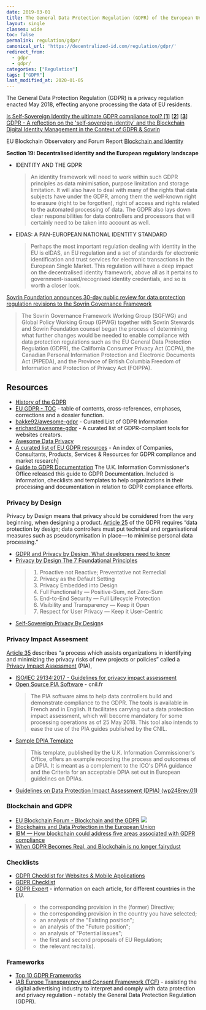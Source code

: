 ```yaml
---
date: 2019-03-01
title: The General Data Protection Regulation (GDPR) of the European Union
layout: single
classes: wide
toc: false
permalink: regulation/gdpr/
canonical_url: 'https://decentralized-id.com/regulation/gdpr/'
redirect_from: 
  - gdpr
  - gdpr/
categories: ["Regulation"]
tags: ["GDPR"]
last_modified_at: 2020-01-05
---
```


The General Data Protection Regulation (GDPR) is a privacy regulation enacted May 2018, effecting anyone processing the data of EU residents.

[Is Self-Sovereign Identity the ultimate GDPR compliance tool? [**1**]](https://medium.com/evernym/is-self-sovereign-identity-ssi-the-ultimate-gdpr-compliance-tool-9d8110752f89) [[**2**](https://medium.com/evernym/is-self-sovereign-identity-ssi-the-ultimate-gdpr-compliance-tool-40db94c1c437)] [[**3**](https://medium.com/evernym/is-self-sovereign-identity-ssi-the-ultimate-gdpr-compliance-tool-7296a3b07769)]
[GDPR - A reflection on the 'self-sovereign identity' and the Blockchain](https://www.linkedin.com/pulse/gdpr-reflection-self-sovereign-identity-blockchain-nicolas-ameye/)
[Digital Identity Management in the Context of GDPR & Sovrin](https://blog.tykn.tech/digital-identity-management-in-the-context-of-gdpr-sovrin-43028247378b)

EU Blockchain Observatory and Forum Report [Blockchain and Identity](https://www.eublockchainforum.eu/sites/default/files/report_identity_v0.9.4.pdf)

**Section 19: Decentralised identity and the European regulatory landscape**
  * IDENTITY AND THE GDPR
    > An identity framework will need to work within such GDPR principles as data minimisation, purpose limitation and storage limitation. It will also have to deal with many of the rights that data subjects have under the GDPR, among them the well-known right to erasure (right to be forgotten), right of access and rights related to the automated processing of data. The GDPR also lays down clear responsibilities for data controllers and processors that will certainly need to be taken into account as well. 
  * EIDAS: A PAN-EUROPEAN NATIONAL IDENTITY STANDARD
    > Perhaps the most important regulation dealing with identity in the EU is eIDAS, an EU regulation and a set of standards for electronic identification and trust services for electronic transactions in the European Single Market. This regulation will have a deep impact on the decentralised identity framework, above all as it pertains to government-issued/recognised identity credentials, and so is worth a closer look.


[Sovrin Foundation announces 30-day public review for data protection regulation revisions to the Sovrin Governance Framework](https://sovrin.org/sovrin-foundation-announces-30-day-public-review-for-data-protection-regulation-revisions-to-the-sovrin-governance-framework/)
  > The Sovrin Governance Framework Working Group (SGFWG) and Global Policy Working Group (GPWG) together with Sovrin Stewards and Sovrin Foundation counsel began the process of determining what further changes would be needed to enable compliance with data protection regulations such as the EU General Data Protection Regulation (GDPR), the California Consumer Privacy Act (CCPA), the Canadian Personal Information Protection and Electronic Documents Act (PIPEDA), and the Province of British Columbia Freedom of Information and Protection of Privacy Act (FOIPPA).

## Resources

* [History of the GDPR](https://edps.europa.eu/data-protection/data-protection/legislation/history-general-data-protection-regulation_en)
* [EU GDPR - TOC](http://www.privacy-regulation.eu/en/index.htm) - table of contents, cross-references, emphases, corrections and a dossier function.
* [bakke92/awesome-gdpr](https://github.com/bakke92/awesome-gdpr) - Curated List of GDPR Information
* [erichard/awesome-gdpr](https://github.com/erichard/awesome-gdpr) - A curated list of GDPR-compliant tools for websites creators.
* [Awesome Data Privacy](https://github.com/yilmaztolga/awesome-data-privacy)
* [A curated list of EU GDPR resources](https://gdprindex.com) - An index of Companies, Consultants, Products, Services & Resources for GDPR compliance and market research]
* [Guide to GDPR Documentation](https://iapp.org/resources/article/guide-to-gdpr-documentation/)
The U.K. Information Commissioner's Office released this guide to GDPR Documentation. Included is information, checklists and templates to help organizations in their processing and documentation in relation to GDPR compliance efforts.


### Privacy by Design

Privacy by Design means that privacy should be considered from the very beginning, when designing a product. [Article 25](https://iapp.org/resources/article/the-eu-general-data-protection-regulation/#A25) of the GDPR requires “data protection by design; data controllers must put technical and organisational measures such as pseudonymisation in place — to minimise personal data processing.”

* [GDPR and Privacy by Design, What developers need to know](https://medium.com/@sphereidentity/gdpr-and-privacy-by-design-what-developers-need-to-know-fa5a936da65a)
* [Privacy by Design The 7 Foundational Principles](https://www.ipc.on.ca/wp-content/uploads/Resources/7foundationalprinciples.pdf) 
  > 1. Proactive not Reactive; Preventative not Remedial
  > 2. Privacy as the Default Setting
  > 3. Privacy Embedded into Design
  > 4. Full Functionality — Positive-Sum, not Zero-Sum
  > 5. End-to-End Security — Full Lifecycle Protection
  > 6. Visibility and Transparency — Keep it Open
  > 7. Respect for User Privacy — Keep it User-Centric
* [Self-Sovereign Privacy By Design](https://github.com/sovrin-foundation/protocol/blob/master/self_sovereign_privacy_by_design_v1.md)s


### Privacy Impact Assesment

[Article 35](http://www.privacy-regulation.eu/en/article-35-data-protection-impact-assessment-GDPR.htm) describes “a process which assists organizations in identifying and minimizing the privacy risks of new projects or policies” called a [Privacy Impact Assessment](https://en.wikipedia.org/wiki/Privacy_Impact_Assessment) (PIA), 

* [ISO/IEC 29134:2017 - Guidelines for privacy impact assessment](https://www.iso.org/standard/62289.html)
* [Open Source PIA Software](https://www.cnil.fr/en/open-source-pia-software-helps-carry-out-data-protection-impact-assesment) - cnil.fr
  > The PIA software aims to help data controllers build and demonstrate compliance to the GDPR. The tools is available in French and in English. It facilitates carrying out a data protection impact assessment, which will become mandatory for some processing operations as of  25 May 2018. This tool also intends to ease the use of the PIA guides published by the CNIL. 
* [Sample DPIA Template](https://iapp.org/resources/article/sample-dpia-template/)
  > This template, published by the U.K. Information Commissioner's Office, offers an example recording the process and outcomes of a DPIA. It is meant as a complement to the ICO's DPIA guidance and the Criteria for an acceptable DPIA set out in European guidelines on DPIAs.
* [Guidelines on Data Protection Impact Assessment (DPIA) (wp248rev.01)](https://ec.europa.eu/newsroom/article29/item-detail.cfm?item_id=611236)

### Blockchain and GDPR

* [EU Blockchain Forum - Blockchain and the GDPR](https://www.eublockchainforum.eu/sites/default/files/reports/20181016_report_gdpr.pdf)
  [![](https://i.imgur.com/HADdi6N.jpg)](https://www.eublockchainforum.eu/sites/default/files/reports/20181016_report_gdpr.pdf)
* [Blockchains and Data Protection in the European Union](https://papers.ssrn.com/sol3/papers.cfm?abstract_id=3080322)
* [IBM — How blockchain could address five areas associated with GDPR compliance](https://www-01.ibm.com/common/ssi/cgi-bin/ssialias?htmlfid=61014461USEN)
* [When GDPR Becomes Real, and Blockchain is no longer fairydust](https://github.com/WebOfTrustInfo/rebooting-the-web-of-trust-fall2017/blob/master/final-documents/gdpr.md)


### Checklists

* [GDPR Checklist for Websites & Mobile Applications](https://github.com/InspireNL/GDPR-Checklist-for-Websites-and-Apps)
* [GDPR Checklist](https://gdprchecklist.io)
* [GDPR Expert](https://www.gdpr-expert.com) - information on each article, for different countries in the EU.
  > - the corresponding provision in the (former) Directive;
  > - the corresponding provision in the country you have selected;
  > - an analysis of the "Existing position";
  > - an analysis of the "Future position";
  > - an analysis of "Potential issues";
  > - the first and second proposals of EU Regulation;
  > - the relevant recital(s).

### Frameworks

* [Top 10 GDPR Frameworks](https://alpin.io/blog/top-10-gdpr-frameworks/)
* [IAB Europe Transparency and Consent Framework (TCF)](https://github.com/InteractiveAdvertisingBureau/GDPR-Transparency-and-Consent-Framework/blob/master/Consent%20string%20and%20vendor%20list%20formats%20v1.1%20Final.md) - assisting the digital advertising industry to interpret and comply with data protection and privacy regulation - notably the General Data Protection Regulation (GDPR).
